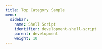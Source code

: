 ```yaml
---
title: Top Category Sample
menu:
  sidebar:
    name: Shell Script
    identifier: development-shell-script
    parent: development
    weight: 10
---
```

